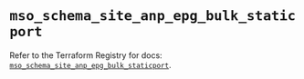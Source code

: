 # `mso_schema_site_anp_epg_bulk_staticport`

Refer to the Terraform Registry for docs: [`mso_schema_site_anp_epg_bulk_staticport`](https://registry.terraform.io/providers/ciscodevnet/mso/1.5.3/docs/resources/schema_site_anp_epg_bulk_staticport).
